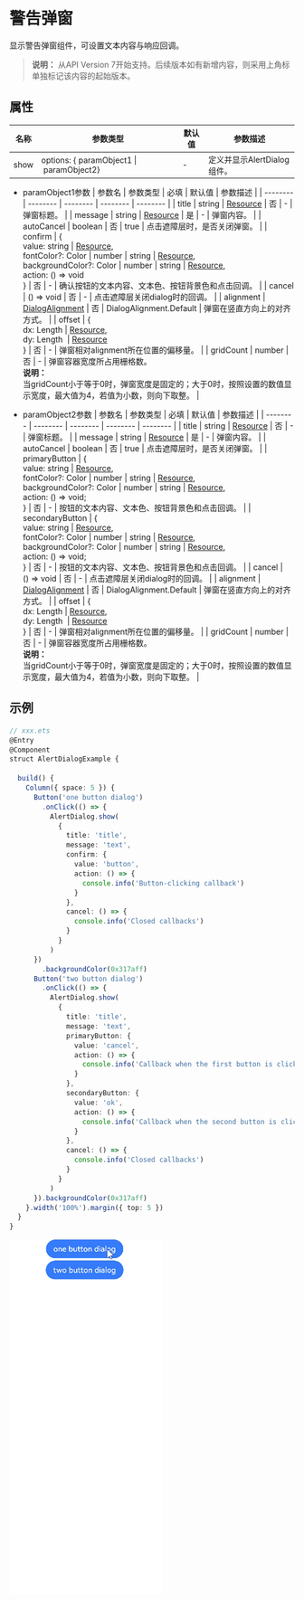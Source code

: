 # 警告弹窗

显示警告弹窗组件，可设置文本内容与响应回调。

>  **说明：**
> 从API Version 7开始支持。后续版本如有新增内容，则采用上角标单独标记该内容的起始版本。


## 属性

| 名称 | 参数类型 | 默认值 | 参数描述 |
| -------- | -------- | -------- | -------- |
| show | options:&nbsp;{&nbsp;paramObject1&nbsp;\|&nbsp;paramObject2} | - | 定义并显示AlertDialog组件。 |

- paramObject1参数
  | 参数名 | 参数类型 | 必填 | 默认值 | 参数描述 |
  | -------- | -------- | -------- | -------- | -------- |
  | title | string&nbsp;\|&nbsp;[Resource](../../ui/ts-types.md#resource类型) | 否 | - | 弹窗标题。 |
  | message | string&nbsp;\|&nbsp;[Resource](../../ui/ts-types.md#resource类型) | 是 | - | 弹窗内容。 |
  | autoCancel | boolean | 否 | true | 点击遮障层时，是否关闭弹窗。 |
  | confirm | {<br/>value:&nbsp;string&nbsp;\|&nbsp;[Resource](../../ui/ts-types.md#resource类型),<br/>fontColor?:&nbsp;Color&nbsp;\|&nbsp;number&nbsp;\|&nbsp;string&nbsp;\|&nbsp;[Resource](../../ui/ts-types.md#resource类型),<br/>backgroundColor?:&nbsp;Color&nbsp;\|&nbsp;number&nbsp;\|&nbsp;string&nbsp;\|&nbsp;[Resource](../../ui/ts-types.md#resource类型),<br/>action:&nbsp;()&nbsp;=&gt;&nbsp;void<br/>} | 否 | - | 确认按钮的文本内容、文本色、按钮背景色和点击回调。 |
  | cancel | ()&nbsp;=&gt;&nbsp;void | 否 | - | 点击遮障层关闭dialog时的回调。 |
  | alignment | [DialogAlignment](ts-methods-custom-dialog-box.md) | 否 | DialogAlignment.Default | 弹窗在竖直方向上的对齐方式。 |
  | offset | {<br/>dx:&nbsp;Length&nbsp;\|&nbsp;[Resource](../../ui/ts-types.md#resource类型),<br/>dy:&nbsp;Length&nbsp;&nbsp;\|&nbsp;[Resource](../../ui/ts-types.md#resource类型)<br/>} | 否 | - | 弹窗相对alignment所在位置的偏移量。 |
  | gridCount | number | 否 | - | 弹窗容器宽度所占用栅格数。<br/>**说明：**<br/>当gridCount小于等于0时，弹窗宽度是固定的；大于0时，按照设置的数值显示宽度，最大值为4，若值为小数，则向下取整。 |

- paramObject2参数
  | 参数名 | 参数类型 | 必填 | 默认值 | 参数描述 |
  | -------- | -------- | -------- | -------- | -------- |
  | title | string&nbsp;\|&nbsp;[Resource](../../ui/ts-types.md#resource类型) | 否 | - | 弹窗标题。 |
  | message | string&nbsp;\|&nbsp;[Resource](../../ui/ts-types.md#resource类型) | 是 | - | 弹窗内容。 |
  | autoCancel | boolean | 否 | true | 点击遮障层时，是否关闭弹窗。 |
  | primaryButton | {<br/>value:&nbsp;string&nbsp;\|&nbsp;[Resource](../../ui/ts-types.md#resource类型),<br/>fontColor?:&nbsp;Color&nbsp;\|&nbsp;number&nbsp;\|&nbsp;string&nbsp;\|&nbsp;[Resource](../../ui/ts-types.md#resource类型),<br/>backgroundColor?:&nbsp;Color&nbsp;\|&nbsp;number&nbsp;\|&nbsp;string&nbsp;\|&nbsp;[Resource](../../ui/ts-types.md#resource类型),<br/>action:&nbsp;()&nbsp;=&gt;&nbsp;void;<br/>} | 否 | - | 按钮的文本内容、文本色、按钮背景色和点击回调。 |
  | secondaryButton | {<br/>value:&nbsp;string&nbsp;\|&nbsp;[Resource](../../ui/ts-types.md#resource类型),<br/>fontColor?:&nbsp;Color&nbsp;\|&nbsp;number&nbsp;\|&nbsp;string&nbsp;\|&nbsp;[Resource](../../ui/ts-types.md#resource类型),<br/>backgroundColor?:&nbsp;Color&nbsp;\|&nbsp;number&nbsp;\|&nbsp;string&nbsp;\|&nbsp;[Resource](../../ui/ts-types.md#resource类型),<br/>action:&nbsp;()&nbsp;=&gt;&nbsp;void;<br/>} | 否 | - | 按钮的文本内容、文本色、按钮背景色和点击回调。 |
  | cancel | ()&nbsp;=&gt;&nbsp;void | 否 | - | 点击遮障层关闭dialog时的回调。 |
  | alignment | [DialogAlignment](ts-methods-custom-dialog-box.md) | 否 | DialogAlignment.Default | 弹窗在竖直方向上的对齐方式。 |
  | offset | {<br/>dx:&nbsp;Length&nbsp;\|&nbsp;[Resource](../../ui/ts-types.md#resource类型),<br/>dy:&nbsp;Length&nbsp;&nbsp;\|&nbsp;[Resource](../../ui/ts-types.md#resource类型)<br/>} | 否 | - | 弹窗相对alignment所在位置的偏移量。 |
  | gridCount | number | 否 | - | 弹窗容器宽度所占用栅格数。<br/>**说明：**<br/>当gridCount小于等于0时，弹窗宽度是固定的；大于0时，按照设置的数值显示宽度，最大值为4，若值为小数，则向下取整。 |


## 示例

```ts
// xxx.ets
@Entry
@Component
struct AlertDialogExample {
  
  build() {
    Column({ space: 5 }) {
      Button('one button dialog')
        .onClick(() => {
          AlertDialog.show(
            {
              title: 'title',
              message: 'text',
              confirm: {
                value: 'button',
                action: () => {
                  console.info('Button-clicking callback')
                }
              },
              cancel: () => {
                console.info('Closed callbacks')
              }
            }
          )
      })
        .backgroundColor(0x317aff)
      Button('two button dialog')
        .onClick(() => {
          AlertDialog.show(
            {
              title: 'title',
              message: 'text',
              primaryButton: {
                value: 'cancel',
                action: () => {
                  console.info('Callback when the first button is clicked')
                }
              },
              secondaryButton: {
                value: 'ok',
                action: () => {
                  console.info('Callback when the second button is clicked')
                }
              },
              cancel: () => {
                console.info('Closed callbacks')
              }
            }
          )
      }).backgroundColor(0x317aff)
    }.width('100%').margin({ top: 5 })
  }
}
```

![zh-cn_image_0000001174582844](figures/zh-cn_image_0000001174582844.gif)
